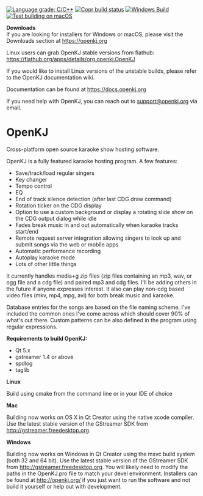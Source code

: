 [![Language grade: C/C++](https://img.shields.io/lgtm/grade/cpp/g/OpenKJ/OpenKJ.svg?logo=lgtm&logoWidth=18)](https://lgtm.com/projects/g/OpenKJ/OpenKJ/context:cpp)
[![Copr build status](https://copr.fedorainfracloud.org/coprs/openkj/OpenKJ-unstable/package/openkjtools/status_image/last_build.png)](https://copr.fedorainfracloud.org/coprs/openkj/OpenKJ-unstable/package/openkjtools/)
[![Windows Build](https://github.com/felipeuematsu/OpenKJ/actions/workflows/windows-test.yml/badge.svg)](https://github.com/felipeuematsu/OpenKJ/actions/workflows/windows-test.yml)
[![Test building on macOS](https://github.com/felipeuematsu/OpenKJ/actions/workflows/macos-test.yml/badge.svg)](https://github.com/felipeuematsu/OpenKJ/actions/workflows/macos-test.yml)

**Downloads**  
If you are looking for installers for Windows or macOS, please visit the Downloads section at https://openkj.org

Linux users can grab OpenKJ stable versions from flathub: https://flathub.org/apps/details/org.openkj.OpenKJ

If you would like to install Linux versions of the unstable builds, please refer to the OpenKJ documentation wiki.

Documentation can be found at https://docs.openkj.org

If you need help with OpenKJ, you can reach out to support@openkj.org via email.

OpenKJ
======

Cross-platform open source karaoke show hosting software.

OpenKJ is a fully featured karaoke hosting program.
A few features:
* Save/track/load regular singers
* Key changer
* Tempo control
* EQ
* End of track silence detection (after last CDG draw command)
* Rotation ticker on the CDG display
* Option to use a custom background or display a rotating slide show on the CDG output dialog while idle
* Fades break music in and out automatically when karaoke tracks start/end
* Remote request server integration allowing singers to look up and submit songs via the web or mobile apps
* Automatic performance recording
* Autoplay karaoke mode
* Lots of other little things

It currently handles media+g zip files (zip files containing an mp3, wav, or ogg file and a cdg file) and paired mp3 and cdg files.  I'll be adding others in the future if anyone expresses interest.  It also can play non-cdg based video files (mkv, mp4, mpg, avi) for both break music and karaoke.

Database entries for the songs are based on the file naming scheme.  I've included the common ones I've come across which should cover 90% of what's out there. Custom patterns can be also defined in the program using regular expressions.



**Requirements to build OpenKJ:**

* Qt 5.x
* gstreamer 1.4 or above
* spdlog
* taglib

**Linux**

Build using cmake from the command line or in your IDE of choice

**Mac**

Building now works on OS X in Qt Creator using the native xcode compiler.  Use the latest stable version of the GStreamer SDK from http://gstreamer.freedesktop.org.


**Windows**

Building now works on Windows in Qt Creator using the msvc build system (both 32 and 64 bit).  Use the latest stable version of the GStreamer SDK from http://gstreamer.freedesktop.org.  You will likely need to modify the paths in the OpenKJ.pro file to match your devel environment.  Installers can be found at http://openkj.org/ if you just want to run the software and not build it yourself or help out with development.

